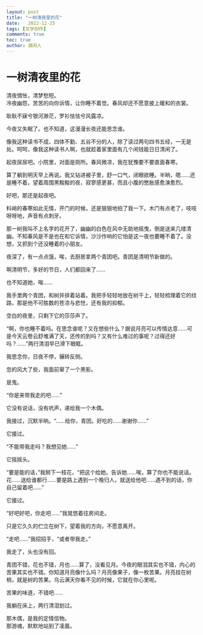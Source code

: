 ```yaml
---
layout: post
title: "一树清夜里的花"
date:   2022-12-25
tags: [文学创作]
comments: true
toc: true
author: 谪闲人
---
```


# 一树清夜里的花  

清夜惆怅，清梦愁短。  
冷夜幽怨，苦苦的向你诉情，让你睡不着觉。春风却还不愿意披上暖和的衣裳。  

耿耿不寐兮银河渺茫，罗衫怯怯兮风露凉。  

今夜又失眠了。也不知道，这漫漫长夜还能思念谁。  

像我这种读书不成、四体不勤、五谷不分的人，除了读过两句四书五经，一无是处。呵呵，像我这种读书人啊，也就趁着家里面有几个闲钱能日日清闲了。  

起夜尿尿吧。小院里，对面是厕所。春风微凉，我在犹豫要不要直面春寒。  

算了躺到明天早上再说。我又钻进被子里，舒一口气，闭眼欲睡。半晌，嗯……还是睡不着，望着周围黑黢黢的夜，寂寥感更甚，而且小腹的憋胀感愈演愈烈。  

好吧，那还是起夜吧。  

料峭的春寒如此无情，开门的时候，还是狠狠地拍了我一下。木门有点老了，吱吱呀呀地，声音有点刺牙。  

那一树我叫不上名字的花开了，幽幽的白色在风中无助地摇曳，倒是送来几缕清幽。不知春风是不是也在和它诉情，沙沙作响的它怕是这一夜也要睡不着了。没想，又抓到个还没睡着的小朋友。  

夜深了，有一点点饿，唉，去厨房拿两个青团吧。青团是清明节新做的。  

啊清明节，多好的节日，人们都回来了……  

也不知道她，唉……  

我手里两个青团，和树并排着站着。我把手轻轻地放在树干上，轻轻梳理着它的纹路，那是他不可胜数的苍凉与悲怆，还有我的抑郁。  

空白的夜里，只剩下它的莎莎声了。  

“啊，你也睡不着吗。在思念谁呢？又在想些什么？据说月亮可以传情达意……可是今天云卷云舒堆满了天，还传的到吗？又有什么难过的事呢？过得还好吗？……”两行清泪早已滑下眼眶。  

我思念你，日夜不停，辗转反侧。  

忽的风大了些，我面前窜了一个黑影。  

是鬼。  

“你是来带我走的吧……”  

它没有说话，没有吭声，递给我一个木偶。  

我接过，沉默半晌。“……给你，青团。好吃的……谢谢你……”  

它接过。  

“不能带我走吗？我想见她……”  

它摇摇头。  

“要是能的话，”我掰下一枝花，“把这个给她。告诉她……唉，算了你也不能说话。花……送给谁都行……要是路上遇到一个晚归人，就送给他吧……遇不到的话，你自己留着吧……”  

它接过。  

“好吧好吧，你走吧……”我晃悠着往房间走。  

只是它久久的伫立在树下，望着我的方向，不愿意离开。  

“走吧……”我招招手，“或者带我走。”  

我走了，头也没有回。  

青团不错，花也不错，月也……算了，没看见月。今夜的眼泪其实也不错，内心的苦果其实也不错。你知道月亮像什么吗？月亮像果子，像一枚苦果。月亮挂在树梢，就是树的苦果。乌云满天你看不见的时候，它就在你心里呢。  

苦果的味道，不错吧……  

我躺在床上，两行清泪划过。  

那木偶，是我的定情信物。  
那游魂，默默地站到了凌晨。